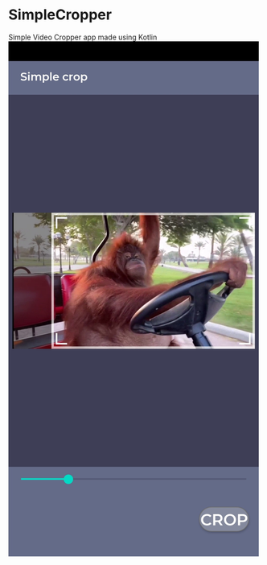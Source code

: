# SimpleCropper
Simple Video Cropper app made using Kotlin
![alt text](https://raw.githubusercontent.com/aminetoktokmessai/SimpleCropper/main/Screenshot_20220726_141802.jpg)
